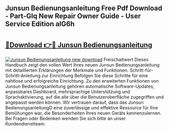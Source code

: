 ## Junsun Bedienungsanleitung Free Pdf Download - Part-Glq New Repair Owner Guide - User Service Edition alG6h

# <h2><a href="http://df23k08.blite.top/?on=Junsun+Bedienungsanleitung">🔗Download 👉🔴 Junsun Bedienungsanleitung</a></h2>

[![Junsun Bedienungsanleitung new download](https://i.imgur.com/lujVjoI.png)](http://df23k08.blite.top/?on=Junsun+Bedienungsanleitung)
Freischaltwert Dieses Handbuch zeigt den vollen Wert Ihres neuen Junsun Bedienungsanleitung mit detaillierten Erklärungen der Merkmale und Funktionen. Schritt-für-Schritt-Anleitung zur Einrichtung Befolgen Sie diese Schritte für eine nahtlose und erfolgreiche Einrichtung. Zu den erweiterten Funktionen von Junsun Bedienungsanleitung gehören automatische Software-Updates, anpassbares Dashboard, mehrsprachige Unterstützung und Sprachaktivierung, auf die alle über die Benutzeroberfläche zugegriffen und angepasst werden können. Wir vertrauen darauf, dass das Junsun BedienungsanleitungD eine zuverlässige und effektive Ressource für Ihre Bemühungen war, die Besonderheiten Ihres neuen Geräts kennenzulernen. Bei Fragen oder Bedenken wenden Sie sich bitte an unser Kundendienstteam.
